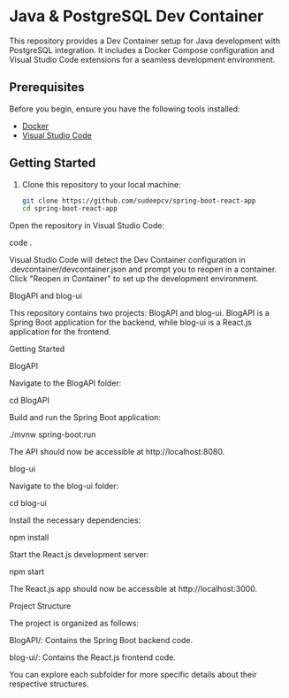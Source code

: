 # Java & PostgreSQL Dev Container

This repository provides a Dev Container setup for Java development with PostgreSQL integration. It includes a Docker Compose configuration and Visual Studio Code extensions for a seamless development environment.

## Prerequisites

Before you begin, ensure you have the following tools installed:

- [Docker](https://www.docker.com/get-started)
- [Visual Studio Code](https://code.visualstudio.com/download)

## Getting Started

1. Clone this repository to your local machine:

   ```bash
   git clone https://github.com/sudeepcv/spring-boot-react-app
   cd spring-boot-react-app


Open the repository in Visual Studio Code:

code .

Visual Studio Code will detect the Dev Container configuration in .devcontainer/devcontainer.json and prompt you to reopen in a container. Click "Reopen in Container" to set up the development environment.


BlogAPI and blog-ui

This repository contains two projects: BlogAPI and blog-ui. BlogAPI is a Spring Boot application for the backend, while blog-ui is a React.js application for the frontend.

Getting Started

BlogAPI

Navigate to the BlogAPI folder:

cd BlogAPI

Build and run the Spring Boot application:

./mvnw spring-boot:run

The API should now be accessible at http://localhost:8080.

blog-ui

Navigate to the blog-ui folder:

cd blog-ui

Install the necessary dependencies:

npm install

Start the React.js development server:

npm start

The React.js app should now be accessible at http://localhost:3000.


Project Structure


The project is organized as follows:


BlogAPI/: Contains the Spring Boot backend code.

blog-ui/: Contains the React.js frontend code.

You can explore each subfolder for more specific details about their respective structures.